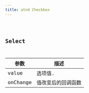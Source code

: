 ```yaml
---
title: atnd Checkbox
---
```


<code src="./demos/base.jsx" />

## Select

| 参数     | 描述               |
| -------- | ------------------ |
| value    | 选项值.            |
| onChange | 值改变后的回调函数 |
